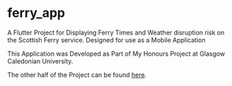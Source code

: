 # ferry_app

A Flutter Project for Displaying Ferry Times and Weather disruption risk on the Scottish Ferry service. Designed for use as a Mobile Application

This Application was Developed as Part of My Honours Project at Glasgow Caledonian University.

The other half of the Project can be found [here](https://github.com/Innex42/Honours_API).
